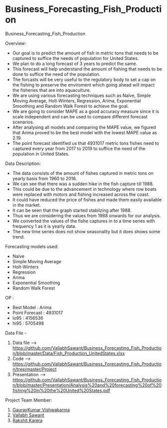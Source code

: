 # Business_Forecasting_Fish_Production
Business_Forecasting_Fish_Production
 
Overview:
- Our goal is to predict the amount of fish in metric tons that needs to be captured to suffice the needs of population for United States.
- We plan to do a long forecast of 3 years to predict the same.
- This forecast will help understand the amount of fishing that needs to be done to suffice the need of the population. 
- The forcasts will be very useful to the regulatory body to set a cap on the fishing to preserve the enviroment which going ahead will impact the fisheries that are into aquaculture.
- We are using various forecasting techniques such as Naïve, Simple Moving Average, Holt-Winters, Regression, Arima, Exponential Smoothing and Random Walk Forest to achieve the goal.
- We are going to consider MAPE as a good accuracy measure since it is scale independent and can be used to compare different forecast scenarios. 
- After analysing all models and comparing the MAPE value, we figured that Arima proved to be the best model with the lowest MAPE value as 2.19.
- The point forecast identified us that 4931017 metric tons fishes need to captured every year from 2017 to 2019 to suffice the need of the population in United States.

Data Description:
- The data consists of the amount of fishes captured in metric tons on yearly basis from 1960 to 2016. 
- We can see that there was a sudden hike in the fish capture till 1988. 
- This could be due to the advancement in technology where row boats were replaced with motors and fishing increased across the coast. 
- It could have reduced the price of fishes and made them easily available in the market.
- It can be seen that the graph started stabilzing after 1988.
- Thus we are considering the values from 1988 onwards for our analysis. 
- We converted the values of the fishe captures in to a time series with frequency 1 as it is yearly data.
- The new time series does not show seasonality but it does shows some trend.


Forecasting models used:
- Naïve
- Simple Moving Average
- Holt-Winters
- Regression
- Arima
- Exponential Smoothing
- Random Walk Forest

OP :
- Best Model : Arima
- Point Forecast : 4931017 
- lo95 : 4156536
- hi95 : 5705498


Data File - 
1) Data file --> https://github.com/VallabhSawant/Business_Forecasting_Fish_Production/blob/master/Data/Fish_Production_UnitedStates.xlsx
2) Code --> https://github.com/VallabhSawant/Business_Forecasting_Fish_Production/tree/master/Project
3) Presentation --> https://github.com/VallabhSawant/Business_Forecasting_Fish_Production/blob/master/Presentation/Analysis%20and%20forecasting%20of%20fishing%20in%20the%20United%20States.pdf

Project Team Member:
1. [GauravKumar Vishwakarma](https://github.com/Gaurav-Vish)
2. [Vallabh Sawant](https://github.com/VallabhSawant)
3. [Rakshit Karera](https://github.com/Rakshit-Karkera)
